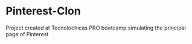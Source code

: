 # Pinterest-Clon
Project created at Tecnolochicas PRO bootcamp simulating the principal page of Pinterest
